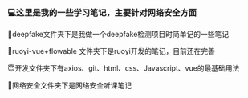 ### 💻这里是我的一些学习笔记，主要针对网络安全方面



🤹deepfake文件夹下是我做一个deepfake检测项目时简单记的一些笔记



🌸ruoyi-vue+flowable 文件夹下是ruoyi开发的笔记，目前还在完善



😇开发文件夹下有axios、git、html、css、Javascript、vue的最基础用法



📡网络安全文件夹下是网络安全听课笔记

